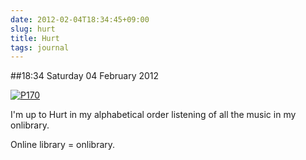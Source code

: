 ```yaml
---
date: 2012-02-04T18:34:45+09:00
slug: hurt
title: Hurt
tags: journal
---
```


##18:34 Saturday 04 February 2012

[![P170](http://getfile0.posterous.com/getfile/files.posterous.com/thunderrabbit/EFAwfEjwekteCmBozBilDvDJsfmlExqDtaegkesryHjfCnelksBClIHIGmAe/p170.jpg.scaled500.jpg)](http://getfile6.posterous.com/getfile/files.posterous.com/thunderrabbit/EFAwfEjwekteCmBozBilDvDJsfmlExqDtaegkesryHjfCnelksBClIHIGmAe/p170.jpg.scaled1000.jpg)

I'm up to Hurt in my alphabetical order listening of all the music in my onlibrary. 

Online library = onlibrary.
